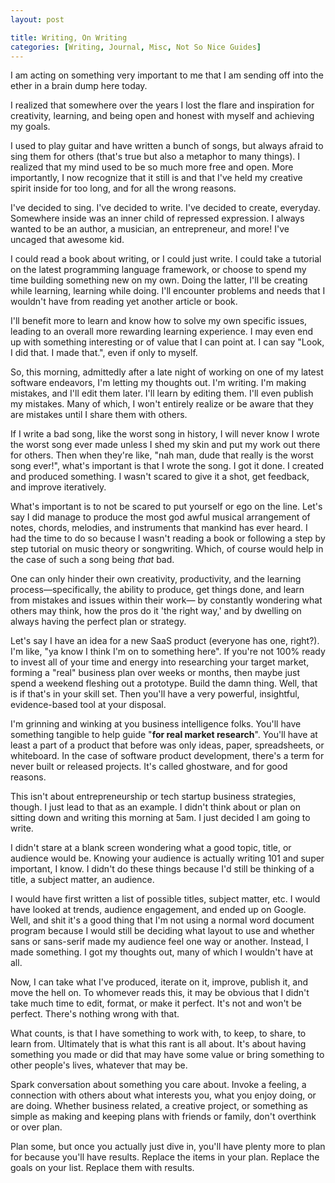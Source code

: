 ```yaml
---
layout: post

title: Writing, On Writing
categories: [Writing, Journal, Misc, Not So Nice Guides]
---
```


I am acting on something very important to me that I am sending off
into the ether in a brain dump here today.

I realized that somewhere over the years I lost the flare and
inspiration for creativity, learning, and being open and honest with myself and
achieving my goals.

I used to play guitar and have written a bunch of songs, but always afraid to
sing them for others (that's true but also a metaphor to many things).
I realized that my mind used to be so much more free and open. More importantly,
I now recognize that it still is and that I've held my creative spirit inside
for too long, and for all the wrong reasons.

I've decided to sing. I've decided to write. I've decided to create, everyday.
Somewhere inside was an inner child of repressed expression.
I always wanted to be an author, a musician, an entrepreneur, and more!
I've uncaged that awesome kid.

I could read a book about writing, or I could just write.
I could take a tutorial on the latest programming language framework,
or choose to spend my time building something new on my own.
Doing the latter, I'll be creating while learning, learning while doing.
I'll encounter problems and needs that I wouldn't have from reading yet
another article or book.

I'll benefit more to learn and know how to solve my own specific issues,
leading to an overall more rewarding learning experience. I may even end up
with something interesting or of value that I can point at. I can say
"Look, I did that. I made that.", even if only to myself.

So, this morning, admittedly after a late night of working on one of my latest software endeavors,
I'm letting my thoughts out. I'm writing. I'm making mistakes, and I'll edit them later.
I'll learn by editing them. I'll even publish my mistakes. Many of which, I
won't entirely realize or be aware that they are mistakes until I share them with others.

If I write a bad song, like the worst song in history, I will never know I wrote the worst song
ever made unless I shed my skin and put my work out there for others. Then when they're like,
"nah man, dude that really is the worst song ever!", what's important is that I wrote the song.
I got it done. I created and produced something. I wasn't scared to give it a shot, get feedback,
and improve iteratively.

What's important is to not be scared to put yourself or ego on the line. Let's say I did manage
to produce the most god awful musical arrangement of notes, chords, melodies, and instruments
that mankind has ever heard. I had the time to do so because I wasn't reading a book or following
a step by step tutorial on music theory or songwriting. Which, of course would help in the case of
such a song being _that_ bad.

One can only hinder their own creativity, productivity, and the learning process—specifically,
the ability to produce, get things done, and learn from mistakes and issues within their work—
by constantly wondering what others may think, how the pros do it 'the right way,'
and by dwelling on always having the perfect plan or strategy.

Let's say I have an idea for a new SaaS product (everyone has one, right?).
I'm like, "ya know I think I'm on to something here". If you're not 100% ready to invest
all of your time and energy into researching your target market, forming a "real" business
plan over weeks or months, then maybe just spend a weekend fleshing out a prototype. Build
the damn thing. Well, that is if that's in your skill set. Then you'll have a very powerful,
insightful, evidence-based tool at your disposal.

I'm grinning and winking at you business intelligence folks. You'll have something tangible
to help guide "__for real market research__". You'll have at least a part of a product
that before was only ideas, paper, spreadsheets, or whiteboard. In the case of software
product development, there's a term for never built or released projects. It's called
ghostware, and for good reasons.

This isn't about entrepreneurship or tech startup business strategies, though.
I just lead to that as an example. I didn't think about or plan on sitting down and
writing this morning at 5am. I just decided I am going to write.

I didn't stare at a blank screen wondering what a good topic, title, or audience would be.
Knowing your audience is actually writing 101 and super important, I know.
I didn't do these things because I'd still be thinking of a title, a subject matter, an audience.

I would have first written a list of possible titles, subject matter, etc.
I would have looked at trends, audience engagement, and ended up on Google.
Well, and shit it's a good thing that I'm not using a normal word document program
because I would still be deciding what layout to use and whether sans or sans-serif
made my audience feel one way or another. Instead, I made something.
I got my thoughts out, many of which I wouldn't have at all.

Now, I can take what I've produced, iterate on it, improve, publish it, and move the hell
on. To whomever reads this, it may be obvious that I didn't take much time
to edit, format, or make it perfect. It's not and won't be perfect. There's
nothing wrong with that.

What counts, is that I have something to work with, to keep, to share,
to learn from. Ultimately that is what this rant is all about. It's about having
something you made or did that may have some value or bring something to other people's lives,
whatever that may be.

Spark conversation about something you care about. Invoke a feeling, a connection with
others about what interests you, what you enjoy doing, or are doing.
Whether business related, a creative project, or something as simple as making and keeping
plans with friends or family, don't overthink or over plan.

Plan some, but once you actually just dive in, you'll have plenty more to plan for
because you'll have results. Replace the items in your plan. Replace the goals on your list.
Replace them with results.
